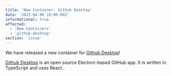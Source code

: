 ```yaml
---
title: 'New Container: Github Desktop'
date: '2023-04-06 18:00:00Z'
informational: true
affected:
  - 'New Containers'
  - 'github-desktop'
section: 'issue'
---
```

We have released a new container for [Github Desktop](https://github.com/linuxserver/docker-github-desktop)!

[Github Desktop](https://desktop.github.com/) is an open source Electron-based GitHub app. It is written in TypeScript and uses React..
